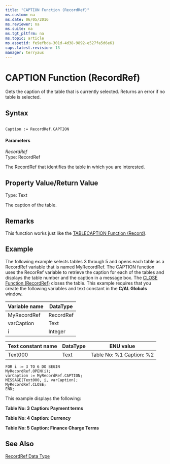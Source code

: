 ```yaml
---
title: "CAPTION Function (RecordRef)"
ms.custom: na
ms.date: 06/05/2016
ms.reviewer: na
ms.suite: na
ms.tgt_pltfrm: na
ms.topic: article
ms.assetid: fe9efbda-301d-4d38-9892-e527fa5d6e61
caps.latest.revision: 13
manager: terryaus
---
```

# CAPTION Function (RecordRef)
Gets the caption of the table that is currently selected. Returns an error if no table is selected.  
  
## Syntax  
  
```  
  
Caption := RecordRef.CAPTION  
```  
  
#### Parameters  
 *RecordRef*  
 Type: RecordRef  
  
 The RecordRef that identifies the table in which you are interested.  
  
## Property Value\/Return Value  
 Type: Text  
  
 The caption of the table.  
  
## Remarks  
 This function works just like the [TABLECAPTION Function \(Record\)](TABLECAPTION-Function--Record-.md).  
  
## Example  
 The following example selects tables 3 through 5 and opens each table as a RecordRef variable that is named MyRecordRef. The CAPTION function uses the RecorRef variable to retrieve the caption for each of the tables and displays the table number and the caption in a message box. The [CLOSE Function \(RecordRef\)](CLOSE-Function--RecordRef-.md) closes the table. This example requires that you create the following variables and text constant in the **C\/AL Globals** window.  
  
|Variable name|DataType|  
|-------------------|--------------|  
|MyRecordRef|RecordRef|  
|varCaption|Text|  
|i|Integer|  
  
|Text constant name|DataType|ENU value|  
|------------------------|--------------|---------------|  
|Text000|Text|Table No: %1 Caption: %2|  
  
```  
FOR i := 3 TO 6 DO BEGIN  
MyRecordRef.OPEN(i);  
varCaption := MyRecordRef.CAPTION;  
MESSAGE(Text000, i, varCaption);  
MyRecordRef.CLOSE;  
END;  
```  
  
 This example displays the following:  
  
 **Table No: 3   Caption: Payment terms**  
  
 **Table No: 4   Caption: Currency**  
  
 **Table No: 5   Caption: Finance Charge Terms**  
  
## See Also  
 [RecordRef Data Type](RecordRef-Data-Type.md)